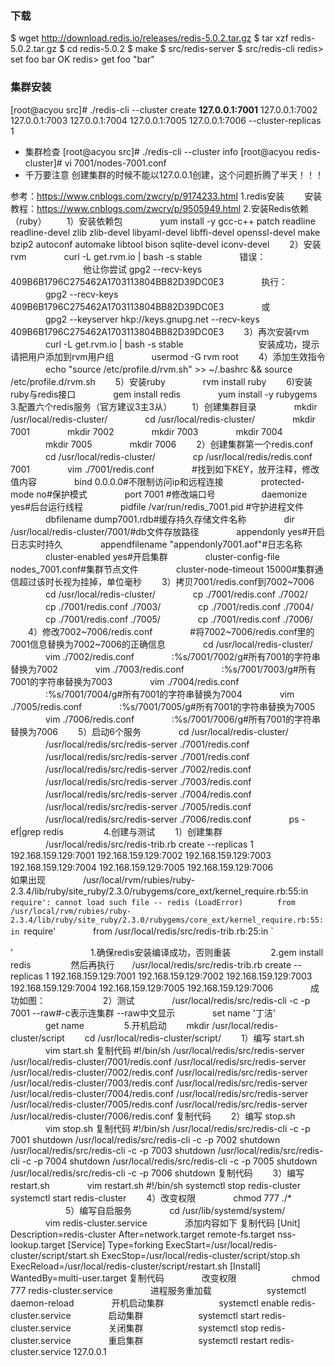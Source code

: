### 下载
$ wget http://download.redis.io/releases/redis-5.0.2.tar.gz
$ tar xzf redis-5.0.2.tar.gz
$ cd redis-5.0.2
$ make
$ src/redis-server
$ src/redis-cli
redis> set foo bar
OK
redis> get foo
"bar"
### 集群安装
[root@acyou src]# ./redis-cli --cluster create **127.0.0.1:7001** 127.0.0.1:7002 127.0.0.1:7003 127.0.0.1:7004 127.0.0.1:7005 127.0.0.1:7006 --cluster-replicas 1

- 集群检查
[root@acyou src]# ./redis-cli --cluster info
[root@acyou redis-cluster]# vi 7001/nodes-7001.conf 
- 千万要注意
创建集群的时候不能以127.0.0.1创建，这个问题折腾了半天！！！

参考：https://www.cnblogs.com/zwcry/p/9174233.html
1.redis安装
　　安装教程：https://www.cnblogs.com/zwcry/p/9505949.html
2.安装Redis依赖（ruby）
　　1）安装依赖包
　　　　yum install -y gcc-c++ patch readline readline-devel zlib zlib-devel libyaml-devel libffi-devel openssl-devel make bzip2 autoconf automake libtool bison sqlite-devel iconv-devel
　　2）安装 rvm
　　　　curl -L get.rvm.io | bash -s stable
　　　　错误：
　　　　
　　　　他让你尝试 gpg2 --recv-keys 409B6B1796C275462A1703113804BB82D39DC0E3
　　　　执行：
　　　　gpg2 --recv-keys 409B6B1796C275462A1703113804BB82D39DC0E3
　　　　或
　　　　gpg2 --keyserver hkp://keys.gnupg.net --recv-keys 409B6B1796C275462A1703113804BB82D39DC0E3
　　3）再次安装rvm
　　　　curl -L get.rvm.io | bash -s stable 
　　　　
　　　　安装成功，提示请把用户添加到rvm用户组
　　　　usermod -G  rvm root
　　4）添加生效指令
　　　　echo "source /etc/profile.d/rvm.sh" >> ~/.bashrc && source /etc/profile.d/rvm.sh
　　5）安装ruby
　　　　rvm install ruby
　　6)安装ruby与redis接口
　　　　gem install redis
　　　　yum install -y rubygems
3.配置六个redis服务（官方建议3主3从） 
　　1）创建集群目录
　　　　mkdir /usr/local/redis-cluster/
　　　　cd  /usr/local/redis-cluster/
　　　　mkdir 7001
　　　　mkdir 7002
　　　　mkdir 7003
　　　　mkdir 7004
　　　　mkdir 7005
　　　　mkdir 7006
　　2）创建集群第一个redis.conf
　　　　cd  /usr/local/redis-cluster/
　　　　cp /usr/local/redis/redis.conf 7001
　　　　vim ./7001/redis.conf
　　　　#找到如下KEY，放开注释，修改值内容
　　　　bind 0.0.0.0#不限制访问ip和远程连接
　　　　protected-mode no#保护模式
　　　　port 7001 #修改端口号　
　　　　daemonize yes#后台运行线程
　　　　pidfile /var/run/redis_7001.pid #守护进程文件
　　　　dbfilename dump7001.rdb#缓存持久存储文件名称
　　　　dir /usr/local/redis-cluster/7001/#db文件存放路径
　　　　appendonly yes#开启日志实时持久
　　　　appendfilename "appendonly7001.aof"#日志名称
　　　　cluster-enabled yes#开启集群
　　　　cluster-config-file nodes_7001.conf#集群节点文件
　　　　cluster-node-timeout 15000#集群通信超过该时长视为挂掉，单位毫秒
　　3）拷贝7001/redis.conf到7002~7006
　　　　cd  /usr/local/redis-cluster/
　　　　cp ./7001/redis.conf ./7002/
　　　　cp ./7001/redis.conf ./7003/
　　　　cp ./7001/redis.conf ./7004/
　　　　cp ./7001/redis.conf ./7005/
　　　　cp ./7001/redis.conf ./7006/
　　4）修改7002~7006/redis.conf
　　　　#将7002~7006/redis.conf里的7001信息替换为7002~7006的正确信息
　　　　cd  /usr/local/redis-cluster/
　　　　vim ./7002/redis.conf
　　　　:%s/7001/7002/g#所有7001的字符串替换为7002
　　　　vim ./7003/redis.conf
　　　　:%s/7001/7003/g#所有7001的字符串替换为7003
　　　　vim ./7004/redis.conf
　　　　:%s/7001/7004/g#所有7001的字符串替换为7004
　　　　vim ./7005/redis.conf
　　　　:%s/7001/7005/g#所有7001的字符串替换为7005
　　　　vim ./7006/redis.conf
　　　　:%s/7001/7006/g#所有7001的字符串替换为7006
　　5）启动6个服务
　　　　cd  /usr/local/redis-cluster/
　　　　/usr/local/redis/src/redis-server ./7001/redis.conf
　　　　/usr/local/redis/src/redis-server ./7001/redis.conf
　　　　/usr/local/redis/src/redis-server ./7002/redis.conf
　　　　/usr/local/redis/src/redis-server ./7003/redis.conf
　　　　/usr/local/redis/src/redis-server ./7004/redis.conf
　　　　/usr/local/redis/src/redis-server ./7005/redis.conf
　　　　/usr/local/redis/src/redis-server ./7006/redis.conf
　　　　ps -ef|grep redis
　　　　
4.创建与测试
　　1）创建集群
　　　　/usr/local/redis/src/redis-trib.rb create --replicas 1 192.168.159.129:7001 192.168.159.129:7002 192.168.159.129:7003 192.168.159.129:7004 192.168.159.129:7005 192.168.159.129:7006　
　　　　如果出现
　　　　/usr/local/rvm/rubies/ruby-2.3.4/lib/ruby/site_ruby/2.3.0/rubygems/core_ext/kernel_require.rb:55:in `require': cannot load such file -- redis (LoadError)
　　　　from /usr/local/rvm/rubies/ruby-2.3.4/lib/ruby/site_ruby/2.3.0/rubygems/core_ext/kernel_require.rb:55:in `require'
　　　　from /usr/local/redis/src/redis-trib.rb:25:in `<main>'
　　　　
　　　　  1.确保redis安装编译成功，否则重装
　　　　  2.gem install redis
　　　　  然后再执行　　/usr/local/redis/src/redis-trib.rb create --replicas 1 192.168.159.129:7001 192.168.159.129:7002 192.168.159.129:7003 192.168.159.129:7004 192.168.159.129:7005 192.168.159.129:7006
　　　　成功如图：
　　　　
　　2）测试
　　　　/usr/local/redis/src/redis-cli -c -p 7001 --raw#-c表示连集群 --raw中文显示
　　　　set name '丁洁'
　　　　get name
　　　　
5.开机启动
　　mkdir /usr/local/redis-cluster/script
　　cd /usr/local/redis-cluster/script/
　　1）编写 start.sh
　　　　vim start.sh
复制代码
#!/bin/sh
/usr/local/redis/src/redis-server /usr/local/redis-cluster/7001/redis.conf
/usr/local/redis/src/redis-server /usr/local/redis-cluster/7002/redis.conf
/usr/local/redis/src/redis-server /usr/local/redis-cluster/7003/redis.conf
/usr/local/redis/src/redis-server /usr/local/redis-cluster/7004/redis.conf
/usr/local/redis/src/redis-server /usr/local/redis-cluster/7005/redis.conf
/usr/local/redis/src/redis-server /usr/local/redis-cluster/7006/redis.conf
复制代码
　　2）编写 stop.sh
　　　　vim stop.sh
复制代码
#!/bin/sh
/usr/local/redis/src/redis-cli -c -p 7001 shutdown
/usr/local/redis/src/redis-cli -c -p 7002 shutdown
/usr/local/redis/src/redis-cli -c -p 7003 shutdown
/usr/local/redis/src/redis-cli -c -p 7004 shutdown
/usr/local/redis/src/redis-cli -c -p 7005 shutdown
/usr/local/redis/src/redis-cli -c -p 7006 shutdown
复制代码
　　3）编写 restart.sh
　　　　vim restart.sh
#!/bin/sh
systemctl stop redis-cluster
systemctl start redis-cluster
　　4）改变权限
　　　　chmod 777 ./*
　　　　
　　5）编写自启服务
　　　　cd /usr/lib/systemd/system/
　　　　vim redis-cluster.service
　　　　添加内容如下
复制代码
[Unit]
Description=redis-cluster
After=network.target remote-fs.target nss-lookup.target
[Service]
Type=forking
ExecStart=/usr/local/redis-cluster/script/start.sh
ExecStop=/usr/local/redis-cluster/script/stop.sh
ExecReload=/usr/local/redis-cluster/script/restart.sh
[Install]
WantedBy=multi-user.target
复制代码
　　　　改变权限
　　　　　　chmod 777 redis-cluster.service
　　　　进程服务重加载
　　　　　　systemctl daemon-reload
　　　　开机启动集群
　　　　　　systemctl enable redis-cluster.service
　　　　启动集群
　　　　　　systemctl start redis-cluster.service
　　　　关闭集群
　　　　　　systemctl stop redis-cluster.service
　　　　重启集群
　　　　　　systemctl restart redis-cluster.service
127.0.0.1
